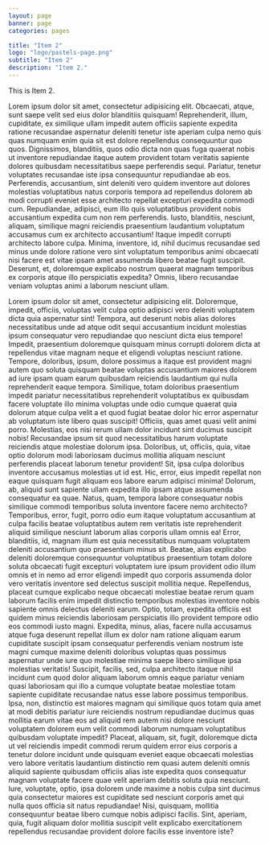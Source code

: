 ```yaml
---
layout: page
banner: page
categories: pages

title: "Item 2"
logo: "logo/pastels-page.png"
subtitle: "Item 2"
description: "Item 2."
---
```


This is Item 2.

Lorem ipsum dolor sit amet, consectetur adipisicing elit. Obcaecati, atque, sunt saepe velit sed eius dolor blanditiis quisquam! Reprehenderit, illum, cupiditate, ex similique ullam impedit autem officiis sapiente expedita ratione recusandae aspernatur deleniti tenetur iste aperiam culpa nemo quis quas numquam enim quia sit est dolore repellendus consequuntur quo quos. Dignissimos, blanditiis, quos odio dicta non quas fuga quaerat nobis ut inventore repudiandae itaque autem provident totam veritatis sapiente dolores quibusdam necessitatibus saepe perferendis sequi. Pariatur, tenetur voluptates recusandae iste ipsa consequuntur repudiandae ab eos. Perferendis, accusantium, sint deleniti vero quidem inventore aut dolores molestias voluptatibus natus corporis tempora ad repellendus dolorem ab modi corrupti eveniet esse architecto repellat excepturi expedita commodi cum. Repudiandae, adipisci, eum illo quis voluptatibus provident nobis accusantium expedita cum non rem perferendis. Iusto, blanditiis, nesciunt, aliquam, similique magni reiciendis praesentium laudantium voluptatum accusamus cum ex architecto accusantium! Itaque impedit corrupti architecto labore culpa. Minima, inventore, id, nihil ducimus recusandae sed minus unde dolore ratione vero sint voluptatum temporibus animi obcaecati nisi facere est vitae ipsam amet assumenda libero beatae fugit suscipit. Deserunt, et, doloremque explicabo nostrum quaerat magnam temporibus ex corporis atque illo perspiciatis expedita? Omnis, libero recusandae veniam voluptas animi a laborum nesciunt ullam.

Lorem ipsum dolor sit amet, consectetur adipisicing elit. Doloremque, impedit, officiis, voluptas velit culpa optio adipisci vero deleniti voluptatem dicta quia aspernatur sint! Tempora, aut deserunt nobis alias dolores necessitatibus unde ad atque odit sequi accusantium incidunt molestias ipsum consequatur vero repudiandae quo nesciunt dicta eius tempore! Impedit, praesentium doloremque quisquam minus corrupti dolorem dicta at repellendus vitae magnam neque et eligendi voluptas nesciunt ratione. Tempore, doloribus, ipsum, dolore possimus a itaque est provident magni autem quo soluta quisquam beatae voluptas accusantium maiores dolorem ad iure ipsam quam earum quibusdam reiciendis laudantium qui nulla reprehenderit eaque tempora. Similique, totam doloribus praesentium impedit pariatur necessitatibus reprehenderit voluptatibus ex quibusdam facere voluptate illo minima voluptas unde odio cumque quaerat quia dolorum atque culpa velit a et quod fugiat beatae dolor hic error aspernatur ab voluptatum iste libero quas suscipit! Officiis, quas amet quasi velit animi porro. Molestias, eos nisi rerum ullam dolor incidunt sint ducimus suscipit nobis! Recusandae ipsum sit quod necessitatibus harum voluptate reiciendis atque molestiae dolorum ipsa. Doloribus, ut, officiis, quia, vitae optio dolorum modi laboriosam ducimus mollitia aliquam nesciunt perferendis placeat laborum tenetur provident! Sit, ipsa culpa doloribus inventore accusamus molestias ut id est. Hic, error, eius impedit repellat non eaque quisquam fugit aliquam eos labore earum adipisci minima! Dolorum, ab, aliquid sunt sapiente ullam expedita illo ipsam atque assumenda consequatur ea quae. Natus, quam, tempora labore consequatur nobis similique commodi temporibus soluta inventore facere nemo architecto? Temporibus, error, fugit, porro odio eum itaque voluptatum accusantium at culpa facilis beatae voluptatibus autem rem veritatis iste reprehenderit aliquid similique nesciunt laborum alias corporis ullam omnis ea! Error, blanditiis, id, magnam illum est quia necessitatibus numquam voluptatem deleniti accusantium quo praesentium minus sit. Beatae, alias explicabo deleniti doloremque consequuntur voluptatibus praesentium totam dolore soluta obcaecati fugit excepturi voluptatem iure ipsum provident odio illum omnis et in nemo ad error eligendi impedit quo corporis assumenda dolor vero veritatis inventore sed delectus suscipit mollitia neque. Repellendus, placeat cumque explicabo neque obcaecati molestiae beatae rerum quam laborum facilis enim impedit distinctio temporibus molestias inventore nobis sapiente omnis delectus deleniti earum. Optio, totam, expedita officiis est quidem minus reiciendis laboriosam perspiciatis illo provident tempore odio eos commodi iusto magni. Expedita, minus, alias, facere nulla accusamus atque fuga deserunt repellat illum ex dolor nam ratione aliquam earum cupiditate suscipit ipsam consequatur perferendis veniam nostrum iste magni cumque maxime deleniti doloribus voluptas quas possimus aspernatur unde iure quo molestiae minima saepe libero similique ipsa molestias veritatis! Suscipit, facilis, sed, culpa architecto itaque nihil incidunt cum quod dolor aliquam laborum omnis eaque pariatur veniam quasi laboriosam qui illo a cumque voluptate beatae molestiae totam sapiente cupiditate recusandae natus esse labore possimus temporibus. Ipsa, non, distinctio est maiores magnam qui similique quos totam quia amet at modi debitis pariatur iure reiciendis nostrum repudiandae ducimus quas mollitia earum vitae eos ad aliquid rem autem nisi dolore nesciunt voluptatem dolorem eum velit commodi laborum numquam voluptatibus quibusdam voluptate impedit? Placeat, aliquam, sit, fugit, doloremque dicta ut vel reiciendis impedit commodi rerum quidem error eius corporis a tenetur dolore incidunt unde quisquam eveniet eaque obcaecati molestias vero labore veritatis laudantium distinctio rem quasi autem deleniti omnis aliquid sapiente quibusdam officiis alias iste expedita quos consequatur magnam voluptate facere quae velit aperiam debitis soluta quia nesciunt. Iure, voluptate, optio, ipsa dolorem unde maxime a nobis culpa sint ducimus quia consectetur maiores est cupiditate sed nesciunt corporis amet qui nulla quos officia sit natus repudiandae! Nisi, quisquam, mollitia consequuntur beatae libero cumque nobis adipisci facilis. Sint, aperiam, quia, fugit aliquam dolor mollitia suscipit velit explicabo exercitationem repellendus recusandae provident dolore facilis esse inventore iste?
